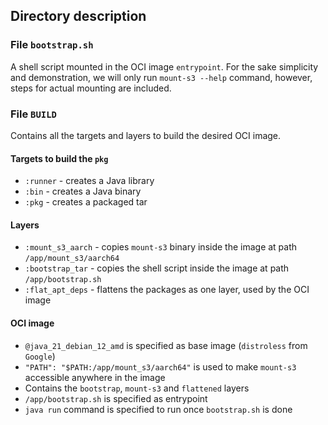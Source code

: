 ## Directory description

### File `bootstrap.sh`

A shell script mounted in the OCI image `entrypoint`. For the sake simplicity and demonstration, we will only
run `mount-s3 --help` command, however, steps for actual mounting are included.

### File `BUILD`

Contains all the targets and layers to build the desired OCI image.

#### Targets to build the `pkg`

- `:runner` - creates a Java library
- `:bin` - creates a Java binary
- `:pkg` - creates a packaged tar

#### Layers

- `:mount_s3_aarch` - copies `mount-s3` binary inside the image at path `/app/mount_s3/aarch64`
- `:bootstrap_tar` - copies the shell script inside the image at path `/app/bootstrap.sh`
- `:flat_apt_deps` - flattens the packages as one layer, used by the OCI image

#### OCI image

- `@java_21_debian_12_amd` is specified as base image (`distroless` from `Google`)
- `"PATH": "$PATH:/app/mount_s3/aarch64"` is used to make `mount-s3` accessible anywhere in the image
- Contains the `bootstrap`, `mount-s3` and `flattened` layers
- `/app/bootstrap.sh` is specified as entrypoint
- `java run` command is specified to run once `bootstrap.sh` is done
